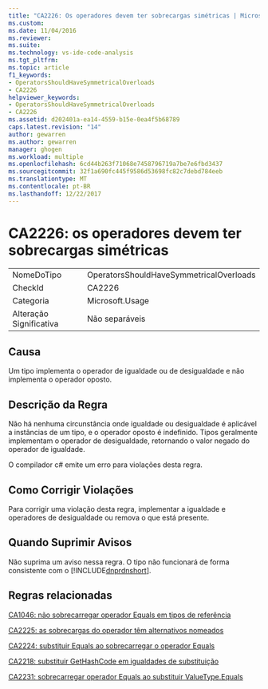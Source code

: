 ```yaml
---
title: "CA2226: Os operadores devem ter sobrecargas simétricas | Microsoft Docs"
ms.custom: 
ms.date: 11/04/2016
ms.reviewer: 
ms.suite: 
ms.technology: vs-ide-code-analysis
ms.tgt_pltfrm: 
ms.topic: article
f1_keywords:
- OperatorsShouldHaveSymmetricalOverloads
- CA2226
helpviewer_keywords:
- OperatorsShouldHaveSymmetricalOverloads
- CA2226
ms.assetid: d202401a-ea14-4559-b15e-0ea4f5b68789
caps.latest.revision: "14"
author: gewarren
ms.author: gewarren
manager: ghogen
ms.workload: multiple
ms.openlocfilehash: 6cd44b263f71068e7458796719a7be7e6fbd3437
ms.sourcegitcommit: 32f1a690fc445f9586d53698fc82c7debd784eeb
ms.translationtype: MT
ms.contentlocale: pt-BR
ms.lasthandoff: 12/22/2017
---
```

# <a name="ca2226-operators-should-have-symmetrical-overloads"></a>CA2226: os operadores devem ter sobrecargas simétricas
|||  
|-|-|  
|NomeDoTipo|OperatorsShouldHaveSymmetricalOverloads|  
|CheckId|CA2226|  
|Categoria|Microsoft.Usage|  
|Alteração Significativa|Não separáveis|  
  
## <a name="cause"></a>Causa  
 Um tipo implementa o operador de igualdade ou de desigualdade e não implementa o operador oposto.  
  
## <a name="rule-description"></a>Descrição da Regra  
 Não há nenhuma circunstância onde igualdade ou desigualdade é aplicável a instâncias de um tipo, e o operador oposto é indefinido. Tipos geralmente implementam o operador de desigualdade, retornando o valor negado do operador de igualdade.  
  
 O compilador c# emite um erro para violações desta regra.  
  
## <a name="how-to-fix-violations"></a>Como Corrigir Violações  
 Para corrigir uma violação desta regra, implementar a igualdade e operadores de desigualdade ou remova o que está presente.  
  
## <a name="when-to-suppress-warnings"></a>Quando Suprimir Avisos  
 Não suprima um aviso nessa regra. O tipo não funcionará de forma consistente com o [!INCLUDE[dnprdnshort](../code-quality/includes/dnprdnshort_md.md)].  
  
## <a name="related-rules"></a>Regras relacionadas  
 [CA1046: não sobrecarregar operador Equals em tipos de referência](../code-quality/ca1046-do-not-overload-operator-equals-on-reference-types.md)  
  
 [CA2225: as sobrecargas do operador têm alternativos nomeados](../code-quality/ca2225-operator-overloads-have-named-alternates.md)  
  
 [CA2224: substituir Equals ao sobrecarregar o operador Equals](../code-quality/ca2224-override-equals-on-overloading-operator-equals.md)  
  
 [CA2218: substituir GetHashCode em igualdades de substituição](../code-quality/ca2218-override-gethashcode-on-overriding-equals.md)  
  
 [CA2231: sobrecarregar operador Equals ao substituir ValueType.Equals](../code-quality/ca2231-overload-operator-equals-on-overriding-valuetype-equals.md)